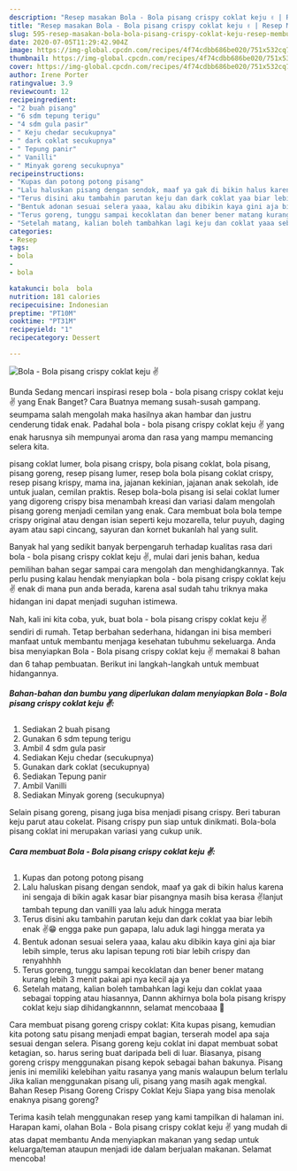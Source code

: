 ```yaml
---
description: "Resep masakan Bola - Bola pisang crispy coklat keju ✌️ | Resep Membuat Bola - Bola pisang crispy coklat keju ✌️ Yang Enak Dan Lezat"
title: "Resep masakan Bola - Bola pisang crispy coklat keju ✌️ | Resep Membuat Bola - Bola pisang crispy coklat keju ✌️ Yang Enak Dan Lezat"
slug: 595-resep-masakan-bola-bola-pisang-crispy-coklat-keju-resep-membuat-bola-bola-pisang-crispy-coklat-keju-yang-enak-dan-lezat
date: 2020-07-05T11:29:42.904Z
image: https://img-global.cpcdn.com/recipes/4f74cdbb686be020/751x532cq70/bola-bola-pisang-crispy-coklat-keju-✌️-foto-resep-utama.jpg
thumbnail: https://img-global.cpcdn.com/recipes/4f74cdbb686be020/751x532cq70/bola-bola-pisang-crispy-coklat-keju-✌️-foto-resep-utama.jpg
cover: https://img-global.cpcdn.com/recipes/4f74cdbb686be020/751x532cq70/bola-bola-pisang-crispy-coklat-keju-✌️-foto-resep-utama.jpg
author: Irene Porter
ratingvalue: 3.9
reviewcount: 12
recipeingredient:
- "2 buah pisang"
- "6 sdm tepung terigu"
- "4 sdm gula pasir"
- " Keju chedar secukupnya"
- " dark coklat secukupnya"
- " Tepung panir"
- " Vanilli"
- " Minyak goreng secukupnya"
recipeinstructions:
- "Kupas dan potong potong pisang"
- "Lalu haluskan pisang dengan sendok, maaf ya gak di bikin halus karena ini sengaja di bikin agak kasar biar pisangnya masih bisa kerasa ✌️lanjut tambah tepung dan vanilli yaa lalu aduk hingga merata"
- "Terus disini aku tambahin parutan keju dan dark coklat yaa biar lebih enak ✌️😁 engga pake pun gapapa, lalu aduk lagi hingga merata ya"
- "Bentuk adonan sesuai selera yaaa, kalau aku dibikin kaya gini aja biar lebih simple, terus aku lapisan tepung roti biar lebih crispy dan renyahhhh"
- "Terus goreng, tunggu sampai kecoklatan dan bener bener matang kurang lebih 3 menit pakai api nya kecil aja ya"
- "Setelah matang, kalian boleh tambahkan lagi keju dan coklat yaaa sebagai topping atau hiasannya, Dannn akhirnya bola bola pisang krispy coklat keju siap dihidangkannnn, selamat mencobaaa 🤗"
categories:
- Resep
tags:
- bola
- 
- bola

katakunci: bola  bola 
nutrition: 181 calories
recipecuisine: Indonesian
preptime: "PT10M"
cooktime: "PT31M"
recipeyield: "1"
recipecategory: Dessert

---
```



![Bola - Bola pisang crispy coklat keju ✌️](https://img-global.cpcdn.com/recipes/4f74cdbb686be020/751x532cq70/bola-bola-pisang-crispy-coklat-keju-✌️-foto-resep-utama.jpg)

Bunda Sedang mencari inspirasi resep bola - bola pisang crispy coklat keju ✌️ yang Enak Banget? Cara Buatnya memang susah-susah gampang. seumpama salah mengolah maka hasilnya akan hambar dan justru cenderung tidak enak. Padahal bola - bola pisang crispy coklat keju ✌️ yang enak harusnya sih mempunyai aroma dan rasa yang mampu memancing selera kita.

pisang coklat lumer, bola pisang crispy, bola pisang coklat, bola pisang, pisang goreng, resep pisang lumer, resep bola bola pisang coklat crispy, resep pisang krispy, mama ina, jajanan kekinian, jajanan anak sekolah, ide untuk jualan, cemilan praktis. Resep bola-bola pisang isi selai coklat lumer yang digoreng crispy bisa menambah kreasi dan variasi dalam mengolah pisang goreng menjadi cemilan yang enak. Cara membuat bola bola tempe crispy original atau dengan isian seperti keju mozarella, telur puyuh, daging ayam atau sapi cincang, sayuran dan kornet bukanlah hal yang sulit.

Banyak hal yang sedikit banyak berpengaruh terhadap kualitas rasa dari bola - bola pisang crispy coklat keju ✌️, mulai dari jenis bahan, kedua pemilihan bahan segar sampai cara mengolah dan menghidangkannya. Tak perlu pusing kalau hendak menyiapkan bola - bola pisang crispy coklat keju ✌️ enak di mana pun anda berada, karena asal sudah tahu triknya maka hidangan ini dapat menjadi suguhan istimewa.


Nah, kali ini kita coba, yuk, buat bola - bola pisang crispy coklat keju ✌️ sendiri di rumah. Tetap berbahan sederhana, hidangan ini bisa memberi manfaat untuk membantu menjaga kesehatan tubuhmu sekeluarga. Anda bisa menyiapkan Bola - Bola pisang crispy coklat keju ✌️ memakai 8 bahan dan 6 tahap pembuatan. Berikut ini langkah-langkah untuk membuat hidangannya.

<!--inarticleads1-->

##### Bahan-bahan dan bumbu yang diperlukan dalam menyiapkan Bola - Bola pisang crispy coklat keju ✌️:

1. Sediakan 2 buah pisang
1. Gunakan 6 sdm tepung terigu
1. Ambil 4 sdm gula pasir
1. Sediakan  Keju chedar (secukupnya)
1. Gunakan  dark coklat (secukupnya)
1. Sediakan  Tepung panir
1. Ambil  Vanilli
1. Sediakan  Minyak goreng (secukupnya)


Selain pisang goreng, pisang juga bisa menjadi pisang crispy. Beri taburan keju parut atau cokelat. Pisang crispy pun siap untuk dinikmati. Bola-bola pisang coklat ini merupakan variasi yang cukup unik. 

<!--inarticleads2-->

##### Cara membuat Bola - Bola pisang crispy coklat keju ✌️:

1. Kupas dan potong potong pisang
1. Lalu haluskan pisang dengan sendok, maaf ya gak di bikin halus karena ini sengaja di bikin agak kasar biar pisangnya masih bisa kerasa ✌️lanjut tambah tepung dan vanilli yaa lalu aduk hingga merata
1. Terus disini aku tambahin parutan keju dan dark coklat yaa biar lebih enak ✌️😁 engga pake pun gapapa, lalu aduk lagi hingga merata ya
1. Bentuk adonan sesuai selera yaaa, kalau aku dibikin kaya gini aja biar lebih simple, terus aku lapisan tepung roti biar lebih crispy dan renyahhhh
1. Terus goreng, tunggu sampai kecoklatan dan bener bener matang kurang lebih 3 menit pakai api nya kecil aja ya
1. Setelah matang, kalian boleh tambahkan lagi keju dan coklat yaaa sebagai topping atau hiasannya, Dannn akhirnya bola bola pisang krispy coklat keju siap dihidangkannnn, selamat mencobaaa 🤗


Cara membuat pisang goreng crispy coklat: Kita kupas pisang, kemudian kita potong satu pisang menjadi empat bagian, terserah model apa saja sesuai dengan selera. Pisang goreng keju coklat ini dapat membuat sobat ketagian, so. harus sering buat daripada beli di luar. Biasanya, pisang goreng crispy menggunakan pisang kepok sebagai bahan bakunya. Pisang jenis ini memiliki kelebihan yaitu rasanya yang manis walaupun belum terlalu Jika kalian menggunakan pisang uli, pisang yang masih agak mengkal. Bahan Resep Pisang Goreng Crispy Coklat Keju  Siapa yang bisa menolak enaknya pisang goreng? 

Terima kasih telah menggunakan resep yang kami tampilkan di halaman ini. Harapan kami, olahan Bola - Bola pisang crispy coklat keju ✌️ yang mudah di atas dapat membantu Anda menyiapkan makanan yang sedap untuk keluarga/teman ataupun menjadi ide dalam berjualan makanan. Selamat mencoba!
